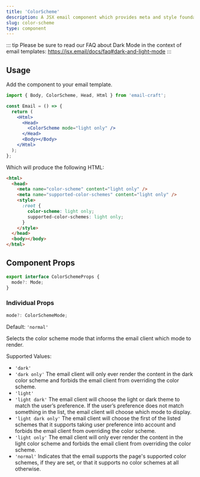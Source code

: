 ```yaml
---
title: 'ColorScheme'
description: A JSX email component which provides meta and style foundations for color scheme support
slug: color-scheme
type: component
---
```


<!--@include: @/include/header.md-->

::: tip
Please be sure to read our FAQ about Dark Mode in the context of email templates: https://jsx.email/docs/faq#dark-and-light-mode
:::

<!--@include: @/include/install.md-->

## Usage

Add the component to your email template.

```jsx
import { Body, ColorScheme, Head, Html } from 'email-craft';

const Email = () => {
  return (
    <Html>
      <Head>
        <ColorScheme mode="light only" />
      </Head>
      <Body></Body>
    </Html>
  );
};
```

Which will produce the following HTML:

```html
<html>
  <head>
    <meta name="color-scheme" content="light only" />
    <meta name="supported-color-schemes" content="light only" />
    <style>
      :root {
        color-scheme: light only;
        supported-color-schemes: light only;
      }
    </style>
  </head>
  <body></body>
</html>
```

## Component Props

```ts
export interface ColorSchemeProps {
  mode?: Mode;
}
```

### Individual Props

```ts
mode?: ColorSchemeMode;
```

Default: `'normal'`<br/>

Selects the color scheme mode that informs the email client which mode to render.

Supported Values:

- `'dark'`
- `'dark only'` The email client will only ever render the content in the dark color scheme and forbids the email client from overriding the color scheme.
- `'light'`
- `'light dark'` The email client will choose the light or dark theme to match the user’s preference. If the user’s preference does not match something in the list, the email client will choose which mode to display.
- `'light dark only'` The email client will choose the first of the listed schemes that it supports taking user preference into account and forbids the email client from overriding the color scheme.
- `'light only'` The email client will only ever render the content in the light color scheme and forbids the email client from overriding the color scheme.
- `'normal'` Indicates that the email supports the page's supported color schemes, if they are set, or that it supports no color schemes at all otherwise.
